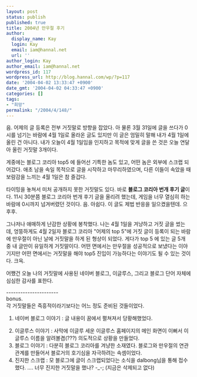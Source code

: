 ```yaml
---
layout: post
status: publish
published: true
title: 2004년 만우절 후기
author:
  display_name: Kay
  login: Kay
  email: iam@hannal.net
  url: ''
author_login: Kay
author_email: iam@hannal.net
wordpress_id: 117
wordpress_url: http://blog.hannal.com/wp/?p=117
date: '2004-04-02 13:33:47 +0900'
date_gmt: '2004-04-02 04:33:47 +0900'
categories: []
tags:
- "희망"
permalink: "/2004/4/148/"
---
```

<p>음. 어제의 글 등록은 전부 거짓말로 방향을 잡았다. 아 물론 3월 31일에 글을 쓰다가 0시를 넘기는 바람에 4월 1일로 올라온 글도 있지만 이 글은 엄밀히 말해 내가 4월 1일에 올린 건 아니다. 내가 오늘이 4월 1일임을 인지하고 목적에 맞게 글을 쓴 것은 오늘 연달아 올린 거짓말 3개이다.</p>
<p>게중에는 블로그 코리아 top5 에 들어선 기특한 놈도 있고, 어떤 놈은 외부에 스크랩 되어갔다. 애초 남을 속일 목적으로 글을 시작하고 마무리하였으며, 다른 이들이 속았을 때 보람감을 느끼는 4월 1일은 참 즐겁다.</p>
<p>타이밍을 놓쳐서 미처 공개하지 못한 거짓말도 있다. 바로 <b>블로그 코리아 번개 후기 글</b>이다. 11시 30분쯤 블로그 코리아 번개 후기 글을 올리려 했는데, 게임을 너무 열심히 하는 바람에 0시까지 넘겨버렸던 것이다. 음. 아쉽다. 이 글도 제법 반응을 일으켰을텐데. 으후후.</p>
<p>그나저나 애매하게 난감한 상황에 봉착했다. 나는 4월 1일을 겨냥하고 거짓 글을 썼는데, 엉뚱하게도 4월 2일자 블로그 코리아 "어제의 top 5"에 거짓 글이 등록이 되는 바람에 만우절이 아닌 날에 거짓말을 하게 된 형상이 되었다. 게다가 top 5 에 있는 글 5개 중 내 글만이 유일하게 거짓말이다. 어떤 면에서는 만우절을 성공적으로 보냈다는 이야기지만 어떤 면에서는 거짓말을 해야 top5 진입이 가능하다는 이야기도 될 수 있는 것이다. 크윽.</p>
<p>어쨌건 오늘 나의 거짓말에 사용된 네이버 블로그, 이글루스, 그리고 블로그 단어 자체에 심심한 감사를 표한다.</p>
<p>----------------------<br />
bonus.<br />
각 거짓말들은 즉흥적이라기보다는 어느 정도 준비된 것들이었다.</p>
<ol>
<li> 네이버 블로그 이야기 : 글 내용이 꿈에서 펼쳐져서 당황해했었다.</p>
<li> 이글루스 이야기 : 사막에 이글루 세운 이글루스 홈페이지의 메인 화면이 이뻐서 이글루스 이름을 알려볼겸(???) 의도적으로 상황을 만들었다.
<li> 블로그 이야기 : 다분히 블로그 코리아를 겨냥한 소재였다. 블로그와 만우절의 연관 관계를 만들어서 블로거의 호기심을 자극하려는 속셈이었다.
<li> 진지한 스크랩 : 모 블로그에 글이 스크랩되었다는 소식을 dalbong님을 통해 접수했다. .... 너무 진지한 거짓말을 했나? -_-; (지금은 삭제되고 없다)
</ol>
